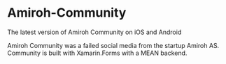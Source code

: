 # Amiroh-Community
The latest version of Amiroh Community on iOS and Android

Amiroh Community was a failed social media from the startup Amiroh AS.
Community is built with Xamarin.Forms with a MEAN backend.

